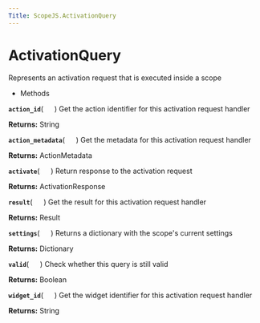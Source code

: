 ```yaml
---
Title: ScopeJS.ActivationQuery
---
```

        
ActivationQuery
===============

Represents an activation request that is executed inside a scope

-   Methods

<span id="action_id"></span>
**`action_id`**( `  ` )
Get the action identifier for this activation request handler

**Returns:**
String

<span id="action_metadata"></span>
**`action_metadata`**( `  ` )
Get the metadata for this activation request handler

**Returns:**
ActionMetadata

<span id="activate"></span>
**`activate`**( `  ` )
Return response to the activation request

**Returns:**
ActivationResponse

<span id="result"></span>
**`result`**( `  ` )
Get the result for this activation request handler

**Returns:**
Result

<span id="settings"></span>
**`settings`**( `  ` )
Returns a dictionary with the scope's current settings

**Returns:**
Dictionary

<span id="valid"></span>
**`valid`**( `  ` )
Check whether this query is still valid

**Returns:**
Boolean

<span id="widget_id"></span>
**`widget_id`**( `  ` )
Get the widget identifier for this activation request handler

**Returns:**
String


